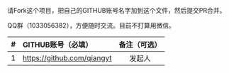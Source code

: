 请Fork这个项目，把自己的GITHUB账号名字加到这个文件，然后提交PR合并。

QQ群（1033056382），方便随时交流。目前不打算用微信。

| #     | GITHUB账号（必填）                     | 备注（可选）                    |
| :---: | :----------------------------------- | :---------------------------: |
|  1    | https://github.com/qiangyt           | 发起人                         |